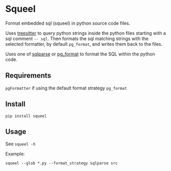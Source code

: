 # Squeel

Format embedded sql (squeel) in python source code files.

Uses [treesitter](https://github.com/tree-sitter/tree-sitter) to query python strings inside the python files starting with a sql comment `-- sql`. Then formats the sql matching strings with the selected formatter, by default `pg_format`, and writes them back to the files.

Uses one of [sqlparse](https://github.com/andialbrecht/sqlparse) or [pg_format](https://github.com/darold/pgFormatter) to format the SQL within the python code.

## Requirements

`pgFormatter` if using the default format strategy `pg_format`

## Install

`pip install squeel`

## Usage

See `squeel -h`

Example:

```
squeel --glob *.py --format_strategy sqlparse src
```

